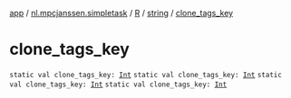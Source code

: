 [app](../../../index.md) / [nl.mpcjanssen.simpletask](../../index.md) / [R](../index.md) / [string](index.md) / [clone_tags_key](.)

# clone_tags_key

`static val clone_tags_key: `[`Int`](https://kotlinlang.org/api/latest/jvm/stdlib/kotlin/-int/index.html)
`static val clone_tags_key: `[`Int`](https://kotlinlang.org/api/latest/jvm/stdlib/kotlin/-int/index.html)
`static val clone_tags_key: `[`Int`](https://kotlinlang.org/api/latest/jvm/stdlib/kotlin/-int/index.html)
`static val clone_tags_key: `[`Int`](https://kotlinlang.org/api/latest/jvm/stdlib/kotlin/-int/index.html)